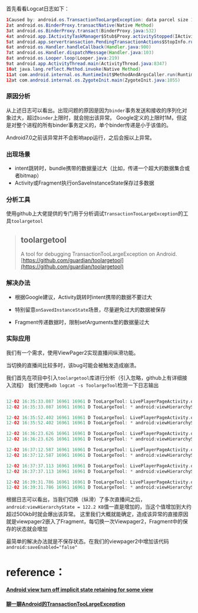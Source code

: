 首先看看Logcat日志如下：
```java
1Caused by: android.os.TransactionTooLargeException: data parcel size 1278400 bytes
2at android.os.BinderProxy.transactNative(Native Method)
3at android.os.BinderProxy.transact(BinderProxy.java:532)
4at android.app.IActivityTaskManager$Stub$Proxy.activityStopped(IActivityTaskManager.java:4561)
5at android.app.servertransaction.PendingTransactionActions$StopInfo.run(PendingTransactionActions.java:145)
6at android.os.Handler.handleCallback(Handler.java:900)
7at android.os.Handler.dispatchMessage(Handler.java:103)
8at android.os.Looper.loop(Looper.java:219)
9at android.app.ActivityThread.main(ActivityThread.java:8347)
10at java.lang.reflect.Method.invoke(Native Method)
11at com.android.internal.os.RuntimeInit$MethodAndArgsCaller.run(RuntimeInit.java:513)
12at com.android.internal.os.ZygoteInit.main(ZygoteInit.java:1055)
```
### 原因分析
从上述日志可以看出。出现问题的原因是因为`binder`事务发送和接收的序列化对象过大，超过`binder`上限时，就会抛出该异常。
Google定义的上限时1M，但这是对整个进程的所有binder事务定义的，单个binder传递是小于该值的。

Android7.0之前该异常并不会影响app运行，之后会报以上异常。

### 出现场景
* intent跳转时，bundle携带的数据量过大（比如，传递一个超大的数据集合或者bitmap）
* Activity或Fragment执行onSaveInstanceState保存过多数据
### 分析工具
使用github上大佬提供的专门用于分析调试`TransactionTooLargeException`的工具`toolargetool`

> ## toolargetool
> A tool for debugging TransactionTooLargeException on Android.
[https://github.com/guardian/toolargetool](https://github.com/guardian/toolargetool)



### 解决办法

* 根据Google建议，Activity跳转时intent携带的数据不要过大

* 特别留意`onSavedInstanceState`场景，尽量避免过大的数据被保存

* Fragment传递数据时，限制setArguments里的数据量过大

### 实际应用

我们有一个需求，使用ViewPager2实现直播间纵滑功能。

当切换的直播间比较多时，该bug可能会被触发造成崩溃。

我们首先在项目中引入`toolargetool`库进行分析（引入忽略，github上有详细接入流程）
我们使用`adb logcat -s ToolargeTool`检测一下日志输出
```kotlin

12-02 16:35:33.087 16961 16961 D TooLargeTool: LivePlayerPageActivity.onSaveInstanceState wrote: Bundle131394213 contains 5 keys and measures 19.0 KB when serialized as a Parcel
12-02 16:35:33.087 16961 16961 D TooLargeTool: * android:viewHierarchyState = 1.0 KB

12-02 16:35:52.402 16961 16961 D TooLargeTool: LivePlayerPageActivity.onSaveInstanceState wrote: Bundle140574781 contains 5 keys and measures 57.8 KB when serialized as a Parcel
12-02 16:35:52.402 16961 16961 D TooLargeTool: * android:viewHierarchyState = 14.2 KB

12-02 16:36:23.626 16961 16961 D TooLargeTool: LivePlayerPageActivity.onSaveInstanceState wrote: Bundle216803432 contains 5 keys and measures 83.2 KB when serialized as a Parcel
12-02 16:36:23.626 16961 16961 D TooLargeTool: * android:viewHierarchyState = 37.2 KB

12-02 16:37:12.587 16961 16961 D TooLargeTool: LivePlayerPageActivity.onSaveInstanceState wrote: Bundle91071570 contains 5 keys and measures 118.5 KB when serialized as a Parcel
12-02 16:37:12.587 16961 16961 D TooLargeTool: * android:viewHierarchyState = 76.1 KB

12-02 16:37:37.113 16961 16961 D TooLargeTool: LivePlayerPageActivity.onSaveInstanceState wrote: Bundle45092331 contains 5 keys and measures 166.8 KB when serialized as a Parcel
12-02 16:37:37.113 16961 16961 D TooLargeTool: * android:viewHierarchyState = 122.2 KB

12-02 16:39:31.786 16961 16961 D TooLargeTool: LivePlayerPageActivity.onSaveInstanceState wrote: Bundle267655365 contains 5 keys and measures 202.2 KB when serialized as a Parcel
12-02 16:39:31.786 16961 16961 D TooLargeTool: * android:viewHierarchyState = 159.7 KB

```
根据日志可以看出，当我们切换（纵滑）了多次直播间之后，` android:viewHierarchyState = 122.2 KB`值一直是增加的，当这个值增加到大约超过500kb时就会爆出该异常。
这里我们大概就能确定，造成该异常的直接原因就是viewpager2嵌入了Fragment，每切换一次Viewpager2，Fragment中的保存的状态就会增加

最简单的解决办法就是不保存状态。在我们的viewpager2中增加该代码`android:saveEnabled="false"`



# reference：
#### [Android view turn off implicit state retaining for some view](https://stackoverflow.com/questions/15527456/android-view-turn-off-implicit-state-retaining-for-some-view)

#### [聊一聊Android的TransactionTooLargeException](https://blog.csdn.net/hyhyl1990/article/details/95865278)